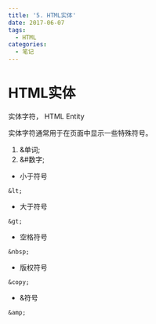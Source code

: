 ```yaml
---
title: '5. HTML实体'
date: 2017-06-07
tags:
  - HTML
categories:
  - 笔记
---
```


# HTML实体

实体字符， HTML Entity

实体字符通常用于在页面中显示一些特殊符号。

1. &单词;
2. &#数字;


- 小于符号

`&lt;`

- 大于符号

`&gt;`

- 空格符号

`&nbsp;`

- 版权符号

`&copy;`

- &符号

`&amp;`
